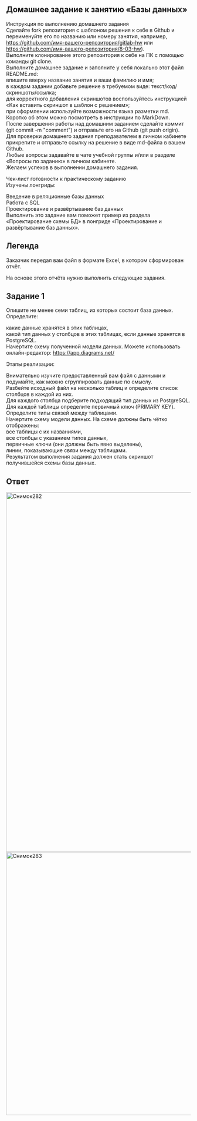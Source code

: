 ## Домашнее задание к занятию «Базы данных»  
Инструкция по выполнению домашнего задания  
Сделайте fork репозитория c шаблоном решения к себе в Github и переименуйте его по названию или номеру занятия, например, https://github.com/имя-вашего-репозитория/gitlab-hw или https://github.com/имя-вашего-репозитория/8-03-hw).  
Выполните клонирование этого репозитория к себе на ПК с помощью команды git clone.  
Выполните домашнее задание и заполните у себя локально этот файл README.md:  
впишите вверху название занятия и ваши фамилию и имя;  
в каждом задании добавьте решение в требуемом виде: текст/код/скриншоты/ссылка;  
для корректного добавления скриншотов воспользуйтесь инструкцией «Как вставить скриншот в шаблон с решением»;  
при оформлении используйте возможности языка разметки md. Коротко об этом можно посмотреть в инструкции по MarkDown.  
После завершения работы над домашним заданием сделайте коммит (git commit -m "comment") и отправьте его на Github (git push origin).  
Для проверки домашнего задания преподавателем в личном кабинете прикрепите и отправьте ссылку на решение в виде md-файла в вашем Github.  
Любые вопросы задавайте в чате учебной группы и/или в разделе «Вопросы по заданию» в личном кабинете.  
Желаем успехов в выполнении домашнего задания.  

Чек-лист готовности к практическому заданию  
Изучены лонгриды:  

Введение в реляционные базы данных  
Работа с SQL  
Проектирование и развёртывание баз данных  
Выполнить это задание вам поможет пример из раздела «Проектирование схемы БД» в лонгриде «Проектирование и развёртывание баз данных».  

## Легенда
Заказчик передал вам файл в формате Excel, в котором сформирован отчёт.

На основе этого отчёта нужно выполнить следующие задания.

## Задание 1
Опишите не менее семи таблиц, из которых состоит база данных. Определите:

какие данные хранятся в этих таблицах,  
какой тип данных у столбцов в этих таблицах, если данные хранятся в PostgreSQL.  
Начертите схему полученной модели данных. Можете использовать онлайн-редактор: https://app.diagrams.net/  

Этапы реализации:

Внимательно изучите предоставленный вам файл с данными и подумайте, как можно сгруппировать данные по смыслу.  
Разбейте исходный файл на несколько таблиц и определите список столбцов в каждой из них.  
Для каждого столбца подберите подходящий тип данных из PostgreSQL.  
Для каждой таблицы определите первичный ключ (PRIMARY KEY).  
Определите типы связей между таблицами.  
Начертите схему модели данных. На схеме должны быть чётко отображены:  
все таблицы с их названиями,  
все столбцы с указанием типов данных,  
первичные ключи (они должны быть явно выделены),  
линии, показывающие связи между таблицами.  
Результатом выполнения задания должен стать скриншот получившейся схемы базы данных.  


## Ответ


<img width="1895" height="980" alt="Снимок282" src="https://github.com/user-attachments/assets/43312047-22eb-40d6-adca-2028fe5972e3" />

<img width="1598" height="717" alt="Снимок283" src="https://github.com/user-attachments/assets/acc89c17-e0a5-4647-ac9e-ad6fdc60b3cd" />

